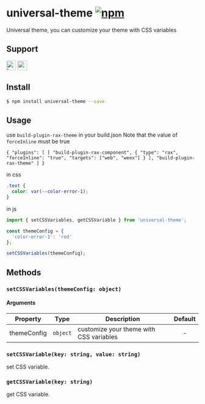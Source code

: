 # universal-theme [![npm](https://img.shields.io/npm/v/universal-theme.svg)](https://www.npmjs.com/package/universal-theme)

Universal theme, you can customize your theme with CSS variables

## Support
<img alt="browser" src="https://gw.alicdn.com/tfs/TB1uYFobGSs3KVjSZPiXXcsiVXa-200-200.svg" width="25px" height="25px" /> <img alt="weex" src="https://gw.alicdn.com/tfs/TB1jM0ebMaH3KVjSZFjXXcFWpXa-200-200.svg" width="25px" height="25px" />

## Install

```bash
$ npm install universal-theme --save
```

## Usage

use `build-plugin-rax-theme` in your build.json
Note that the value of `forceInline` must be true

`
{
  "plugins": [
    [
      "build-plugin-rax-component",
      {
        "type": "rax",
        "forceInline": "true",
        "targets": ["web", "weex"]
      }
    ],
    "build-plugin-rax-theme"
  ]
}
`

in css

```css
.text {
  color: var(--color-error-1);
}
```

in js

```js
import { setCSSVariables, getCSSVariable } from 'universal-theme';

const themeConfig = {
  'color-error-1': 'red'
};

setCSSVariables(themeConfig);
```

## Methods

### `setCSSVariables(themeConfig: object)`

#### Arguments
| Property | Type     | Description                                 | Default |
| -------- | -------- | ------------------------------------------- | :-----: |
| themeConfig  | `object` | customize your theme with CSS variables     |    -    |


### `setCSSVariable(key: string, value: string)`

set CSS variable.

### `getCSSVariable(key: string)`

get CSS variable.